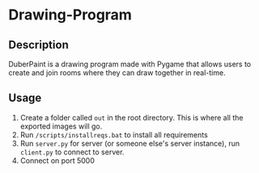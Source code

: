 # Drawing-Program

## Description
DuberPaint is a drawing program made with Pygame that allows users to create and join rooms where they can draw together in real-time.

## Usage
1. Create a folder called `out` in the root directory. This is where all the exported images will go.
2. Run `/scripts/installreqs.bat` to install all requirements
3. Run `server.py` for server (or someone else's server instance), run `client.py` to connect to server.
4. Connect on port 5000
